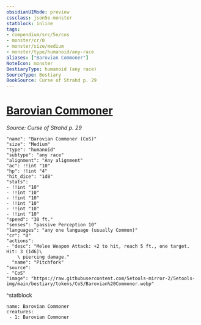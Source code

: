 ```yaml
---
obsidianUIMode: preview
cssclass: json5e-monster
statblock: inline
tags:
- compendium/src/5e/cos
- monster/cr/0
- monster/size/medium
- monster/type/humanoid/any-race
aliases: ["Barovian Commoner"]
NoteIcon: monster
BestiaryType: humanoid (any race)
SourceType: Bestiary
BookSource: Curse of Strahd p. 29
---
```

# [Barovian Commoner](2-Mechanics\CLI\bestiary\humanoid/barovian-commoner-cos.md)
*Source: Curse of Strahd p. 29*  

```statblock
"name": "Barovian Commoner (CoS)"
"size": "Medium"
"type": "humanoid"
"subtype": "any race"
"alignment": "Any alignment"
"ac": !!int "10"
"hp": !!int "4"
"hit_dice": "1d8"
"stats":
- !!int "10"
- !!int "10"
- !!int "10"
- !!int "10"
- !!int "10"
- !!int "10"
"speed": "30 ft."
"senses": "passive Perception 10"
"languages": "any one language (usually Common)"
"cr": "0"
"actions":
- "desc": "Melee Weapon Attack: +2 to hit, reach 5 ft., one target. Hit: 3 (1d6)\
    \ piercing damage."
  "name": "Pitchfork"
"source":
- "CoS"
"image": "https://raw.githubusercontent.com/5etools-mirror-2/5etools-img/main/bestiary/tokens/CoS/Barovian%20Commoner.webp"
```
^statblock

```encounter-table
name: Barovian Commoner
creatures:
 - 1: Barovian Commoner
```